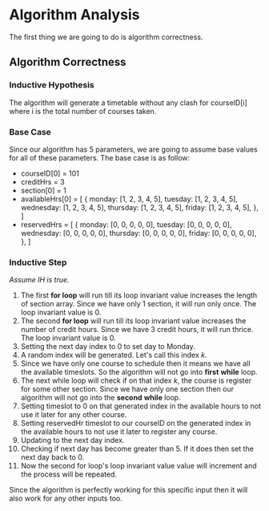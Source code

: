 # Algorithm Analysis

The first thing we are going to do is algorithm correctness.

## Algorithm Correctness

### Inductive Hypothesis

The algorithm will generate a timetable without any clash for courseID[i] where i is the total number of courses taken.

### Base Case

Since our algorithm has 5 parameters, we are going to assume base values for all of these parameters. The base case is as follow:

- courseID[0] = 101
- creditHrs = 3
- section[0] = 1
- availableHrs[0] = [
    {
        monday: [1, 2, 3, 4, 5],
        tuesday: [1, 2, 3, 4, 5],
        wednesday: [1, 2, 3, 4, 5],
        thursday: [1, 2, 3, 4, 5],
        friday: [1, 2, 3, 4, 5],
    },
]
- reservedHrs = [
    {
        monday: [0, 0, 0, 0, 0],
        tuesday: [0, 0, 0, 0, 0],
        wednesday: [0, 0, 0, 0, 0],
        thursday: [0, 0, 0, 0, 0],
        friday: [0, 0, 0, 0, 0],
    },
]

### Inductive Step

*Assume IH is true.*

1. The first **for loop** will run till its loop invariant value increases the length of section array. Since we have only 1 section, it will run only once. The loop invariant value is 0.
2. The second **for loop** will run till its loop invariant value increases the number of credit hours. Since we have 3 credit hours, it will run thrice. The loop invariant value is 0.
3. Setting the next day index to 0 to set day to Monday.
4. A random index will be generated. Let's call this index *k*.
5. Since we have only one course to schedule then it means we have all the available timeslots. So the algorithm will not go into **first** **while** loop.
6. The next while loop will check if on that index *k*, the course is register for some other section. Since we have only one section then our algorithm will not go into the **second** **while** loop.
7. Setting timeslot to 0 on that generated index in the available hours to not use it later for any other course.
8. Setting reservedHr timeslot to our courseID on the generated index in the available hours to not use it later to register any course.
9. Updating to the next day index.
10. Checking if next day has become greater than 5. If it does then set the next day back to 0.
11. Now the second for loop's loop invariant value value will increment and the process will be repeated.

Since the algorithm is perfectly working for this specific input then it will also work for any other inputs too.
